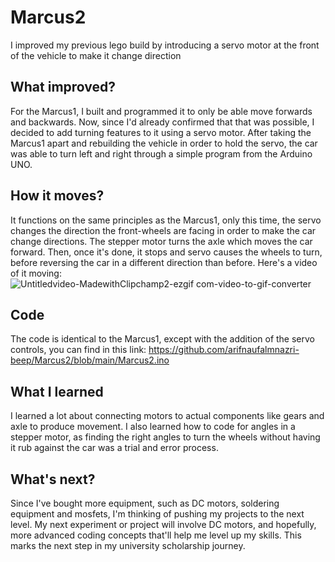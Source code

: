 
# Marcus2
I improved my previous lego build by introducing a servo motor at the front of the vehicle to make it change direction

## What improved? 
For the Marcus1, I built and programmed it to only be able move forwards and backwards. Now, since I'd already confirmed that that was possible, I decided to add turning features to it
using a servo motor. After taking the Marcus1 apart and rebuilding the vehicle in order to hold the servo, the car was able to turn left and right through a simple program from the Arduino UNO. 

## How it moves? 
It functions on the same principles as the Marcus1, only this time, the servo changes the direction the front-wheels are facing in order to make the car change directions. The stepper motor turns the axle which moves the car forward. Then, once it's done, it stops and servo causes the wheels to turn, before reversing the car in a different direction than before.
Here's a video of it moving: 
![Untitledvideo-MadewithClipchamp2-ezgif com-video-to-gif-converter](https://github.com/user-attachments/assets/31c90e4c-84c3-418b-b0d6-f223563e81db)

## Code
The code is identical to the Marcus1, except with the addition of the servo controls, you can find in this link: https://github.com/arifnaufalmnazri-beep/Marcus2/blob/main/Marcus2.ino

## What I learned
I learned a lot about connecting motors to actual components like gears and axle to produce movement. I also learned how to code for angles in a stepper motor, as finding the right angles to turn the wheels without having it rub against the car was a trial and error process.

## What's next?
Since I've bought more equipment, such as DC motors, soldering equipment and mosfets, I'm thinking of pushing my projects to the next level. My next experiment or project will involve DC motors, and hopefully, more advanced coding concepts that'll help me level up my skills. This marks the next step in my university scholarship journey. 


